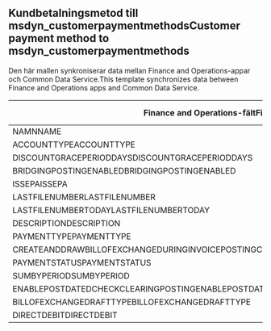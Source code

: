 ## <a name="customer-payment-method-to-msdyn_customerpaymentmethods"></a><span data-ttu-id="0121b-101">Kundbetalningsmetod till msdyn_customerpaymentmethods</span><span class="sxs-lookup"><span data-stu-id="0121b-101">Customer payment method to msdyn_customerpaymentmethods</span></span>

<span data-ttu-id="0121b-102">Den här mallen synkroniserar data mellan Finance and Operations-appar och Common Data Service.</span><span class="sxs-lookup"><span data-stu-id="0121b-102">This template synchronizes data between Finance and Operations apps and Common Data Service.</span></span>

<span data-ttu-id="0121b-103">Finance and Operations-fält</span><span class="sxs-lookup"><span data-stu-id="0121b-103">Finance and Operations field</span></span> | <span data-ttu-id="0121b-104">Mappningstyp</span><span class="sxs-lookup"><span data-stu-id="0121b-104">Map type</span></span> | <span data-ttu-id="0121b-105">Övriga Dynamics 365-fält</span><span class="sxs-lookup"><span data-stu-id="0121b-105">Other Dynamics 365 field</span></span> | <span data-ttu-id="0121b-106">Standardvärde</span><span class="sxs-lookup"><span data-stu-id="0121b-106">Default value</span></span>
---|---|---|---
<span data-ttu-id="0121b-107">NAMN</span><span class="sxs-lookup"><span data-stu-id="0121b-107">NAME</span></span> | = | <span data-ttu-id="0121b-108">msdyn_name</span><span class="sxs-lookup"><span data-stu-id="0121b-108">msdyn_name</span></span> | 
<span data-ttu-id="0121b-109">ACCOUNTTYPE</span><span class="sxs-lookup"><span data-stu-id="0121b-109">ACCOUNTTYPE</span></span> | >< | <span data-ttu-id="0121b-110">msdyn_accounttype</span><span class="sxs-lookup"><span data-stu-id="0121b-110">msdyn_accounttype</span></span> | 
<span data-ttu-id="0121b-111">DISCOUNTGRACEPERIODDAYS</span><span class="sxs-lookup"><span data-stu-id="0121b-111">DISCOUNTGRACEPERIODDAYS</span></span> | = | <span data-ttu-id="0121b-112">msdyn_discountgraceperioddays</span><span class="sxs-lookup"><span data-stu-id="0121b-112">msdyn_discountgraceperioddays</span></span> | 
<span data-ttu-id="0121b-113">BRIDGINGPOSTINGENABLED</span><span class="sxs-lookup"><span data-stu-id="0121b-113">BRIDGINGPOSTINGENABLED</span></span> | >< | <span data-ttu-id="0121b-114">msdyn_bridgingpostingenabled</span><span class="sxs-lookup"><span data-stu-id="0121b-114">msdyn_bridgingpostingenabled</span></span> | 
<span data-ttu-id="0121b-115">ISSEPA</span><span class="sxs-lookup"><span data-stu-id="0121b-115">ISSEPA</span></span> | >< | <span data-ttu-id="0121b-116">msdyn_issepa</span><span class="sxs-lookup"><span data-stu-id="0121b-116">msdyn_issepa</span></span> | 
<span data-ttu-id="0121b-117">LASTFILENUMBER</span><span class="sxs-lookup"><span data-stu-id="0121b-117">LASTFILENUMBER</span></span> | = | <span data-ttu-id="0121b-118">msdyn_lastfilenumber</span><span class="sxs-lookup"><span data-stu-id="0121b-118">msdyn_lastfilenumber</span></span> | 
<span data-ttu-id="0121b-119">LASTFILENUMBERTODAY</span><span class="sxs-lookup"><span data-stu-id="0121b-119">LASTFILENUMBERTODAY</span></span> | = | <span data-ttu-id="0121b-120">msdyn_lastfilenumbertoday</span><span class="sxs-lookup"><span data-stu-id="0121b-120">msdyn_lastfilenumbertoday</span></span> | 
<span data-ttu-id="0121b-121">DESCRIPTION</span><span class="sxs-lookup"><span data-stu-id="0121b-121">DESCRIPTION</span></span> | = | <span data-ttu-id="0121b-122">msdyn_description</span><span class="sxs-lookup"><span data-stu-id="0121b-122">msdyn_description</span></span> | 
<span data-ttu-id="0121b-123">PAYMENTTYPE</span><span class="sxs-lookup"><span data-stu-id="0121b-123">PAYMENTTYPE</span></span> | >< | <span data-ttu-id="0121b-124">msdyn_paymenttype</span><span class="sxs-lookup"><span data-stu-id="0121b-124">msdyn_paymenttype</span></span> | 
<span data-ttu-id="0121b-125">CREATEANDDRAWBILLOFEXCHANGEDURINGINVOICEPOSTING</span><span class="sxs-lookup"><span data-stu-id="0121b-125">CREATEANDDRAWBILLOFEXCHANGEDURINGINVOICEPOSTING</span></span> | >< | <span data-ttu-id="0121b-126">msdyn_invoiceupdate</span><span class="sxs-lookup"><span data-stu-id="0121b-126">msdyn_invoiceupdate</span></span> | 
<span data-ttu-id="0121b-127">PAYMENTSTATUS</span><span class="sxs-lookup"><span data-stu-id="0121b-127">PAYMENTSTATUS</span></span> | >< | <span data-ttu-id="0121b-128">msdyn_paymentstatus</span><span class="sxs-lookup"><span data-stu-id="0121b-128">msdyn_paymentstatus</span></span> | 
<span data-ttu-id="0121b-129">SUMBYPERIOD</span><span class="sxs-lookup"><span data-stu-id="0121b-129">SUMBYPERIOD</span></span> | >< | <span data-ttu-id="0121b-130">msdyn_sumbyperiod</span><span class="sxs-lookup"><span data-stu-id="0121b-130">msdyn_sumbyperiod</span></span> | 
<span data-ttu-id="0121b-131">ENABLEPOSTDATEDCHECKCLEARINGPOSTING</span><span class="sxs-lookup"><span data-stu-id="0121b-131">ENABLEPOSTDATEDCHECKCLEARINGPOSTING</span></span> | >< | <span data-ttu-id="0121b-132">msdyn_enablepostdatescheckclearingposting</span><span class="sxs-lookup"><span data-stu-id="0121b-132">msdyn_enablepostdatescheckclearingposting</span></span> | 
<span data-ttu-id="0121b-133">BILLOFEXCHANGEDRAFTTYPE</span><span class="sxs-lookup"><span data-stu-id="0121b-133">BILLOFEXCHANGEDRAFTTYPE</span></span> | >< | <span data-ttu-id="0121b-134">msdyn_billofexchangedrafttype</span><span class="sxs-lookup"><span data-stu-id="0121b-134">msdyn_billofexchangedrafttype</span></span> | 
<span data-ttu-id="0121b-135">DIRECTDEBIT</span><span class="sxs-lookup"><span data-stu-id="0121b-135">DIRECTDEBIT</span></span> | >< | <span data-ttu-id="0121b-136">msdyn_directdebit</span><span class="sxs-lookup"><span data-stu-id="0121b-136">msdyn_directdebit</span></span> | 
